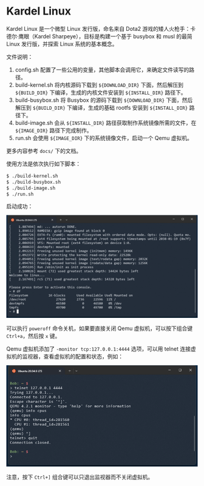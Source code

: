 # Kardel Linux

Kardel Linux 是一个微型 Linux 发行版，命名来自 Dota2 游戏的矮人火枪手：卡德尔·鹰眼（Kardel Sharpeye），目标是构建一个基于 busybox 和 musl 的最简 Linux 发行版，并探索 Linux 系统的基本概念。

文件说明：

1. config.sh 配置了一些公用的变量，其他脚本会调用它，来确定文件读写的路径。
2. build-kernel.sh 将内核源码下载到 `${DOWNLOAD_DIR}` 下面，然后解压到 `${BUILD_DIR}` 下编译，生成的内核文件安装到 `${INSTALL_DIR}` 路径下。
3. build-busybox.sh 将 Busybox 的源码下载到 `${DOWNLOAD_DIR}` 下面，然后解压到 `${BUILD_DIR}` 下编译，生成的基础 rootfs 安装到 `${INSTALL_DIR}` 路径下。
4. build-image.sh 会从 `${INSTALL_DIR}` 路径获取制作系统镜像所需的文件，在 `${IMAGE_DIR}` 路径下完成制作。
5. run.sh 会使用 `${IMAGE_DIR}` 下的系统镜像文件，启动一个 Qemu 虚拟机。

更多内容参考 `docs/` 下的文档。

使用方法是依次执行如下脚本：

```
$ ./build-kernel.sh
$ ./build-busybox.sh
$ ./build-image.sh
$ ./run.sh
```

启动成功：

![boot success](./_pics/boot_20241229231006.png)

可以执行 `poweroff` 命令关机，如果要直接关闭 Qemu 虚拟机，可以按下组合键`Ctrl+a`，然后按 `x` 键。

Qemu 虚拟机添加了 `-monitor tcp:127.0.0.1:4444` 选项，可以用 telnet 连接虚拟机的监视器，查看虚拟机的配置和状态，例如：

![qemu monitor](./_pics/qemu-monitor_20241231200440.png)

注意，按下 `Ctrl+]` 组合键可以只退出监视器而不关闭虚拟机。